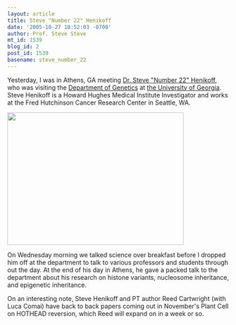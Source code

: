 ```yaml
---
layout: article
title: Steve "Number 22" Henikoff
date: '2005-10-27 18:52:03 -0700'
author: Prof. Steve Steve
mt_id: 1539
blog_id: 2
post_id: 1539
basename: steve_number_22
---
```

Yesterday, I was in Athens, GA meeting [Dr. Steve "Number 22" Henikoff](http://blocks.fhcrc.org/~steveh/), who was visiting the [Department of Genetics](http://www.genetics.uga.edu/) at [the University of Georgia](http://www.uga.edu/).  Steve Henikoff is a Howard Hughes Medical Institute Investigator and works at the Fred Hutchinson Cancer Research Center in Seattle, WA.

<img src="http://www.pandasthumb.org/archives/stevesteve/steve22.jpg" alt="" width="400" height="300" />

On Wednesday morning we talked science over breakfast before I dropped him off at the department to talk to various professors and students through out the day.  At the end of his day in Athens, he gave a packed talk to the department about his research on histone variants, nucleosome inheritance, and epigenetic inheritance.

On an interesting note, Steve Henikoff and PT author Reed Cartwright (with Luca Comai) have back to back papers coming out in November's Plant Cell on HOTHEAD reversion, which Reed will expand on in a week or so.
